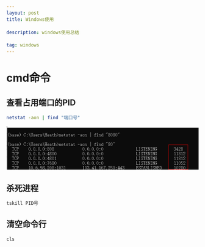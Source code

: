 ```yaml
---
layout: post
title: Windows使用

description: windows使用总结

tag: windows
---   
```


# cmd命令

## 查看占用端口的PID

```bash
netstat -aon | find "端口号"
```

![image-20201029005158852](2020-10-28-windows使用.assets/image-20201029005158852.png)

## 杀死进程

```bash
tskill PID号
```

## 清空命令行

```bash
cls
```

